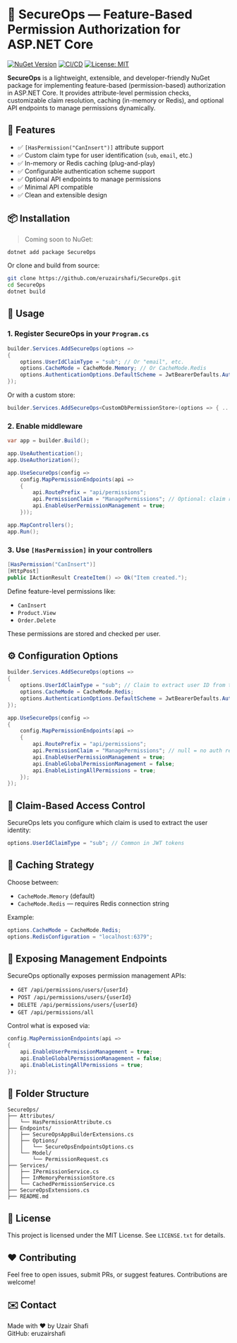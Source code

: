 # 🔐 SecureOps — Feature-Based Permission Authorization for ASP.NET Core

[![NuGet Version](https://img.shields.io/nuget/v/SecureOps.svg)](https://www.nuget.org/packages/SecureOps)
[![CI/CD](https://github.com/eruzairshafi/SecureOps/actions/workflows/nuget-publish.yml/badge.svg)](https://github.com/eruzairshafi/SecureOps/actions)
[![License: MIT](https://img.shields.io/badge/license-MIT-blue.svg)](LICENSE)

**SecureOps** is a lightweight, extensible, and developer-friendly NuGet package for implementing feature-based (permission-based) authorization in ASP.NET Core. It provides attribute-level permission checks, customizable claim resolution, caching (in-memory or Redis), and optional API endpoints to manage permissions dynamically.

## 🚀 Features

- ✅ `[HasPermission("CanInsert")]` attribute support  
- ✅ Custom claim type for user identification (`sub`, `email`, etc.)  
- ✅ In-memory or Redis caching (plug-and-play)  
- ✅ Configurable authentication scheme support  
- ✅ Optional API endpoints to manage permissions  
- ✅ Minimal API compatible  
- ✅ Clean and extensible design  

## 📦 Installation

> Coming soon to NuGet:

```bash
dotnet add package SecureOps
```

Or clone and build from source:

```bash
git clone https://github.com/eruzairshafi/SecureOps.git
cd SecureOps
dotnet build
```

## 🔧 Usage

### 1. Register SecureOps in your `Program.cs`

```csharp
builder.Services.AddSecureOps(options =>
{
    options.UserIdClaimType = "sub"; // Or "email", etc.
    options.CacheMode = CacheMode.Memory; // Or CacheMode.Redis
    options.AuthenticationOptions.DefaultScheme = JwtBearerDefaults.AuthenticationScheme;
});
```

Or with a custom store:

```csharp
builder.Services.AddSecureOps<CustomDbPermissionStore>(options => { ... });
```

### 2. Enable middleware

```csharp
var app = builder.Build();

app.UseAuthentication();
app.UseAuthorization();

app.UseSecureOps(config =>
    config.MapPermissionEndpoints(api =>
    {
        api.RoutePrefix = "api/permissions";
        api.PermissionClaim = "ManagePermissions"; // Optional: claim required to access the endpoints
        api.EnableUserPermissionManagement = true;
    }));

app.MapControllers();
app.Run();
```

### 3. Use `[HasPermission]` in your controllers

```csharp
[HasPermission("CanInsert")]
[HttpPost]
public IActionResult CreateItem() => Ok("Item created.");
```

Define feature-level permissions like:
- `CanInsert`
- `Product.View`
- `Order.Delete`

These permissions are stored and checked per user.

## ⚙️ Configuration Options

```csharp
builder.Services.AddSecureOps(options =>
{
    options.UserIdClaimType = "sub"; // Claim to extract user ID from token
    options.CacheMode = CacheMode.Redis;
    options.AuthenticationOptions.DefaultScheme = JwtBearerDefaults.AuthenticationScheme;
});
```

```csharp
app.UseSecureOps(config =>
{
    config.MapPermissionEndpoints(api =>
    {
        api.RoutePrefix = "api/permissions";
        api.PermissionClaim = "ManagePermissions"; // null = no auth required
        api.EnableUserPermissionManagement = true;
        api.EnableGlobalPermissionManagement = false;
        api.EnableListingAllPermissions = true;
    });
});
```

## 🔐 Claim-Based Access Control

SecureOps lets you configure which claim is used to extract the user identity:

```csharp
options.UserIdClaimType = "sub"; // Common in JWT tokens
```

## 🧠 Caching Strategy

Choose between:
- `CacheMode.Memory` (default)
- `CacheMode.Redis` — requires Redis connection string

Example:

```csharp
options.CacheMode = CacheMode.Redis;
options.RedisConfiguration = "localhost:6379";
```

## 🧪 Exposing Management Endpoints

SecureOps optionally exposes permission management APIs:

- `GET /api/permissions/users/{userId}`
- `POST /api/permissions/users/{userId}`
- `DELETE /api/permissions/users/{userId}`
- `GET /api/permissions/all`

Control what is exposed via:

```csharp
config.MapPermissionEndpoints(api =>
{
    api.EnableUserPermissionManagement = true;
    api.EnableGlobalPermissionManagement = false;
    api.EnableListingAllPermissions = true;
});
```

## 📁 Folder Structure

```
SecureOps/
├── Attributes/
│   └── HasPermissionAttribute.cs
├── Endpoints/
│   ├── SecureOpsAppBuilderExtensions.cs
│   ├── Options/
│   │   └── SecureOpsEndpointsOptions.cs
│   └── Model/
│       └── PermissionRequest.cs
├── Services/
│   ├── IPermissionService.cs
│   ├── InMemoryPermissionStore.cs
│   └── CachedPermissionService.cs
├── SecureOpsExtensions.cs
├── README.md
```

## 📝 License

This project is licensed under the MIT License. See `LICENSE.txt` for details.

## ❤️ Contributing

Feel free to open issues, submit PRs, or suggest features. Contributions are welcome!

## ✉️ Contact

Made with ❤️ by Uzair Shafi  
GitHub: eruzairshafi

